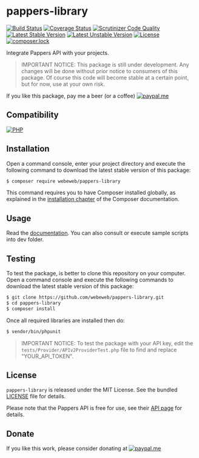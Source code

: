 pappers-library
===============

[![Build Status](https://img.shields.io/github/workflow/status/webeweb/pappers-library/build?style=flat-square)](https://github.com/webeweb/pappers-library/actions)
[![Coverage Status](https://img.shields.io/coveralls/github/webeweb/pappers-library/master.svg?style=flat-square)](https://coveralls.io/github/webeweb/pappers-library?branch=master)
[![Scrutinizer Code Quality](https://img.shields.io/scrutinizer/quality/g/webeweb/pappers-library/master.svg?style=flat-square)](https://scrutinizer-ci.com/g/webeweb/pappers-library/?branch=master)
[![Latest Stable Version](https://img.shields.io/packagist/v/webeweb/pappers-library.svg?style=flat-square)](https://packagist.org/packages/webeweb/pappers-library)
[![Latest Unstable Version](https://img.shields.io/packagist/vpre/webeweb/pappers-library.svg?style=flat-square)](https://packagist.org/packages/webeweb/pappers-library)
[![License](https://img.shields.io/packagist/l/webeweb/pappers-library.svg?style=flat-square)](https://packagist.org/packages/webeweb/pappers-library)
[![composer.lock](https://img.shields.io/badge/.lock-uncommited-important.svg?style=flat-square)](https://packagist.org/packages/webeweb/pappers-library)

Integrate Pappers API with your projects.

> IMPORTANT NOTICE: This package is still under development. Any changes will be
> done without prior notice to consumers of this package. Of course this code
> will become stable at a certain point, but for now, use at your own risk.

If you like this package, pay me a beer (or a coffee)
[![paypal.me](https://img.shields.io/badge/paypal.me-webeweb-0070ba.svg?style=flat-square&logo=paypal)](https://www.paypal.me/webeweb)

## Compatibility

[![PHP](https://img.shields.io/packagist/php-v/webeweb/pappers-library.svg?style=flat-square)](http://php.net)

## Installation

Open a command console, enter your project directory and execute the following
command to download the latest stable version of this package:

```bash
$ composer require webeweb/pappers-library
```

This command requires you to have Composer installed globally, as explained in
the [installation chapter](https://getcomposer.org/doc/00-intro.md) of the
Composer documentation.

## Usage

Read the [documentation](doc/index.md). 
You can also consult or execute sample scripts into dev folder.

## Testing

To test the package, is better to clone this repository on your computer.
Open a command console and execute the following commands to download the latest
stable version of this package:

```bash
$ git clone https://github.com/webeweb/pappers-library.git
$ cd pappers-library
$ composer install
```

Once all required libraries are installed then do:

```bash
$ vendor/bin/phpunit
```

> IMPORTANT NOTICE: To test the package with your API key, edit the
> `tests/Provider/APIv2ProviderTest.php` file to find and replace "YOUR_API_TOKEN".

## License

`pappers-library` is released under the MIT License. See the bundled [LICENSE](LICENSE)
file for details.

Please note that the Pappers API is free for use, see their
[API page](https://www.pappers.fr/api) for details.

## Donate

If you like this work, please consider donating at
[![paypal.me](https://img.shields.io/badge/paypal.me-webeweb-0070ba.svg?style=flat-square&logo=paypal)](https://www.paypal.me/webeweb)
